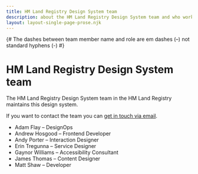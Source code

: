 ```yaml
---
title: HM Land Registry Design System team
description: about the HM Land Registry Design System team and who works on it
layout: layout-single-page-prose.njk
---
```

{# The dashes between team member name and role are em dashes (–) not standard hyphens (-) #}

# HM Land Registry Design System team

The HM Land Registry Design System team in the HM Land Registry maintains this design system.

If you want to contact the team you can
[get in touch via email](/get-in-touch/).

- Adam Flay – DesignOps
- Andrew Hosgood – Frontend Developer
- Andy Porter – Interaction Designer
- Erin Tregunna – Service Designer
- Gaynor Williams – Accessibility Consultant
- James Thomas – Content Designer
- Matt Shaw – Developer

